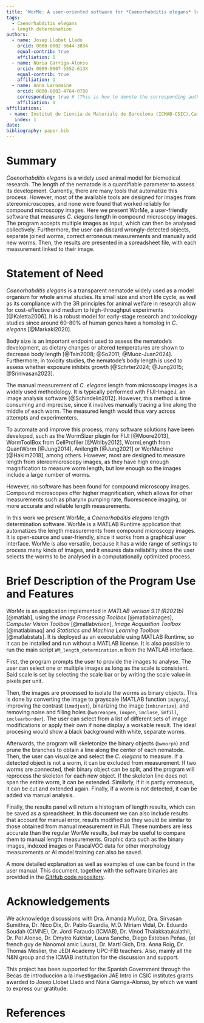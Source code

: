 ```yaml
---
title: 'WorMe: A user-oriented software for *Caenorhabditis elegans* length determination'
tags:
  - Caenorhabditis elegans
  - length determination
authors:
  - name: Josep Llobet Lladó
    orcid: 0000-0002-5644-3834
    equal-contrib: true
    affiliation: 1
  - name: Núria Garriga-Alonso
    orcid: 0009-0007-5552-613X
    equal-contrib: true
    affiliation: 1
  - name: Anna Laromaine
    orcid: 0000-0002-4764-0780
    corresponding: true # (This is how to denote the corresponding author)
    affiliation: 1
affiliations:
 - name: Institut de Ciencia de Materials de Barcelona (ICMAB-CSIC),Campus UAB Bellaterra, Barcelona, Spain
   index: 1
date: 
bibliography: paper.bib
---
```


# Summary

*Caenorhabditis elegans* is a widely used animal model for biomedical research. The length of the nematode is a quantifiable parameter to assess its development. Currently, there are many tools that automatize this process. However, most of the available tools are designed for images from stereomicroscopes, and none were found that worked reliably for compound microscopy images. Here we present WorMe, a user-friendly software that measures *C. elegans* length in compound microscopy images. The program accepts multiple images as input, which can then be analysed collectively. Furthermore, the user can discard wrongly-detected objects, separate joined worms, correct erroneous measurements and manually add new worms. Then, the results are presented in a spreadsheet file, with each measurement linked to their image. 

# Statement of Need
*Caenorhabditis elegans* is a transparent nematode widely used as a model organism for whole animal studies. Its small size and short life cycle, as well as its compliance with the 3R principles for animal welfare in research allow for cost-effective and medium to high-throughput experiments [@Kaletta2006]. It is a robust model for early-stage research and toxicology studies since around 60-80% of human genes have a homolog in *C. elegans* [@Markaki2020].

Body size is an important endpoint used to assess the nematode’s development, as dietary changes or altered temperatures are shown to decrease body length [@Tain2008; @So2011; @Muoz-Juan2024]. Furthermore, in toxicity studies, the nematode’s body length is used to assess whether exposure inhibits growth [@Schrter2024; @Jung2015; @Srinivasan2023].

The manual measurement of *C. elegans* length from microscopy images is a widely used methodology. It is typically performed with FIJI-ImageJ, an image analysis software [@Schindelin2012]. However, this method is time consuming and imprecise, since it involves manually tracing a line along the middle of each worm. The measured length would thus vary across attempts and experimenters.

To automate and improve this process, many software solutions have been developed, such as the WormSizer plugin for FIJI [@Moore2013], WormToolBox from CellProfiler [@Whlby2012], WormLength from QuantWorm [@Jung2014], Anilength [@Jung2021] or WorMachine [@Hakim2018], among others. However, most are designed to measure length from stereomicroscopy images, as they have high enough magnification to measure worm length, but low enough so the images include a large number of worms.

However, no software has been found for compound microscopy images. Compound microscopes offer higher magnification, which allows for other measurements such as pharynx pumping rate, fluorescence imaging, or more accurate and reliable length measurements.

In this work we present WorMe, a *Caenorhabditis elegans* length determination software. WorMe is a MATLAB Runtime application that automatizes the length measurements from compound microscopy images. It is open-source and user-friendly, since it works from a graphical user interface. WorMe is also versatile, because it has a wide range of settings to process many kinds of images, and it ensures data reliability since the user selects the worms to be analysed in a computationally optimized process.

# Brief Description of the Program Use and Features
WorMe is an application implemented in *MATLAB version 9.11 (R2021b)* [@matlab], using the *Image Processing Toolbox* [@matlabimages], *Computer Vision Toolbox* [@matlabvision], *Image Acquisition Toolbox* [@matlabimaq] and *Statistics and Machine Learning Toolbox* [@matlabstats]. It is deployed as an executable using MATLAB Runtime, so it can be installed and run without a MATLAB license. It is also possible to run the main script `WM_length_determination.m` from the MATLAB interface.

First, the program prompts the user to provide the images to analyse. The user can select one or multiple images as long as the scale is consistent. Said scale is set by selecting the scale bar or by writing the scale value in pixels per unit.

Then, the images are processed to isolate the worms as binary objects. This is done by converting the image to grayscale (MATLAB function `im2gray`), improving the contrast (`imadjust`), binarizing the image (`imbinarize`), and removing noise and filling holes (`bwareaopen`, `imopen`, `imclose`, `imfill`, `imclearborder`). The user can select from a list of different sets of image modifications or apply their own if none display a workable result. The ideal procesing would show a black background with white, separate worms.

Afterwards, the program will skeletonize the binary objects (`bwmorph`) and prune the branches to obtain a line along the center of each nematode. Then, the user can visualize and select the *C. elegans* to measure. If a detected object is not a worm, it can be excluded from measurement. If two worms are connected, their binary object can be split, and the program will reprocess the skeleton for each new object. If the skeleton line does not span the entire worm, it can be extended. Similarly, if it is partly erroneous, it can be cut and extended again. Finally, if a worm is not detected, it can be added via manual analysis.

Finally, the results panel will return a histogram of length results, which can be saved as a spreadsheet. In this document we can also include results that account for manual error, results modified so they would be similar to those obtained from manual measurement in FIJI. These numbers are less accurate than the regular WorMe results, but may be useful to compare them to manual length measurements. Graphic data such as the binary images, indexed images or PascalVOC data for other morphology measurements or AI model training can also be saved.

A more detailed explanation as well as examples of use can be found in the user manual. This document, together with the software binaries are provided in the [GitHub code repository](https://github.com/group-nn-at-icmab-csic/WorMe).

# Acknowledgements

We acknowledge discussions with Dra. Amanda Muñoz, Dra. Sirvasan Sumithra, Dr. Nico Dix, Dr. Pablo Guardia, M.D. Miriam Vidal, Dr. Eduardo Soudah (CIMNE), Dr. Jordi Faraudo (ICMAB), Dr. Vinod Thalakkatukalathil, Dr. Pol Alonso, Dr. Dmytro Kukhtar, Laura Sancho,	Diego Esteban Peñas, (el french guy de Nanomol amic Laura), Dr. Martí Gich, Dra. Anna Roig, Dr. Thomas Meslier, the JEDI Academy UPC-FIB teachers. Also, mainly all the N&N group and the ICMAB institution for the discussion and support.

This project has been supported for the Spanish Government through the Becas de introducción a la investigación JAE Intro in CSIC institutes grants awarded to Josep Llobet Lladó and Núria Garriga-Alonso, by which we want to express our gratitude.


# References
